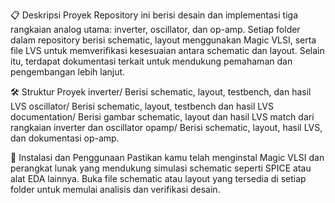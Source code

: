 📋 Deskripsi Proyek
Repository ini berisi desain dan implementasi tiga rangkaian analog utama: inverter, oscillator, dan op-amp. Setiap folder dalam repository berisi schematic, layout menggunakan Magic VLSI, serta file LVS untuk memverifikasi kesesuaian antara schematic dan layout. Selain itu, terdapat dokumentasi terkait untuk mendukung pemahaman dan pengembangan lebih lanjut.

🛠 Struktur Proyek
inverter/
Berisi schematic, layout, testbench, dan hasil LVS
oscillator/
Berisi schematic, layout, testbench dan hasil LVS
documentation/
Berisi gambar schematic, layout dan hasil LVS match dari rangkaian inverter dan oscillator
opamp/
Berisi schematic, layout, hasil LVS, dan dokumentasi op-amp.


🚀 Instalasi dan Penggunaan
Pastikan kamu telah menginstal Magic VLSI dan perangkat lunak yang mendukung simulasi schematic seperti SPICE atau alat EDA lainnya. Buka file schematic atau layout yang tersedia di setiap folder untuk memulai analisis dan verifikasi desain. 
